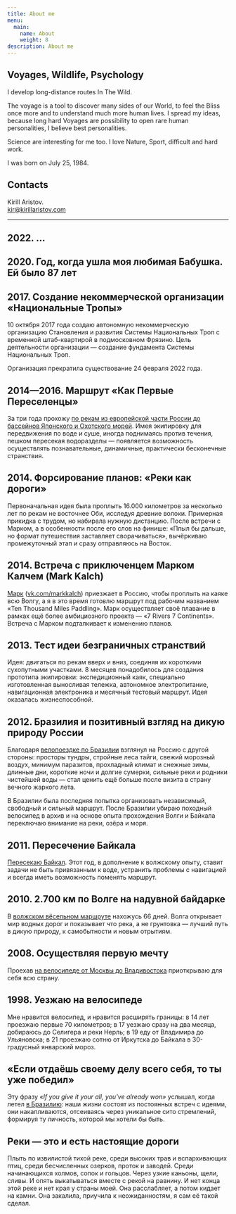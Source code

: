 ```yaml
---
title: About me
menu:
  main:
    name: About
    weight: 8
description: About me
---
```


## Voyages, Wildlife, Psychology
I develop long-distance routes In The Wild.

The voyage is a tool to discover many sides of our World, to feel the Bliss once more and to understand much more human lives. I spread my ideas, because long hard Voyages are possibility to open rare human personalities, I believe best personalities.

Science are interesting for me too. I love Nature, Sport, difficult and hard work.

I was born on July 25, 1984.



## Contacts
Kirill Aristov.<br>
[kir@kirillaristov.com](mailto:kir@kirillaristov.com)

---

## 2022. ...

## 2020. Год, когда ушла моя любимая Бабушка. Ей было 87 лет

## 2017. Создание некоммерческой организации «Национальные Тропы»
10 октября 2017 года создаю автономную некоммерческую организацию Становления и развития Системы Национальных Троп с временной штаб-квартирой в подмосковном Фрязино. Цель деятельности организации — создание фундамента Системы Национальных Троп.

Организация прекратила существование 24 февраля 2022 года.


## 2014—2016. Маршрут «Как Первые Переселенцы»
За три года прохожу [по рекам из европейской части России до бассейнов Японского и Охотского морей](/en/my-routes/as-the-first-settlers/). Имея экипировку для передвижения по воде и суше, иногда поднимаясь против течения, пешком пересекая водоразделы — появляется возможность осуществлять познавательные, динамичные, практически бесконечные странствия.



## 2014. Форсирование планов: «Реки как дороги»
Первоначальная идея была проплыть 16.000 километров за несколько лет по рекам не восточнее Оби, исследуя древние волоки. Примерная прикидка с трудом, но набирала нужную дистанцию. После встречи с Марком, а в особенности после его слов на финише: «Плыл бы дальше, но формат путешествия заставляет сворачиваться», вычёркиваю промежуточный этап и сразу отправляюсь на Восток.



## 2014. Встреча с приключенцем Марком Калчем (Mark Kalch)
[Марк](http://markkalch.com) ([vk.com/markkalch](https://vk.com/markkalch)) приезжает в Россию, чтобы проплыть на каяке всю Волгу, а я в это время готовлю маршрут под рабочим названием «Ten Thousand Miles Paddling». Марк осуществляет своё плавание в рамках ещё более амбициозного проекта — «7&nbsp;Rivers 7&nbsp;Continents». Встреча с Марком подталкивает к изменению планов.



## 2013. Тест идеи безграничных странствий
Идея: двигаться по рекам вверх и вниз, соединяя их короткими сухопутными участками. 8 месяцев понадобилось для создания прототипа экипировки: экспедиционный каяк, специально изготовленная выносливая тележка, автономное электропитание, навигационная электроника и месячный тестовый маршрут. Идея оказалась жизнеспособной.



## 2012. Бразилия и позитивный взгляд на дикую природу России
Благодаря [велопоездке по Бразилии](/en/my-routes/brazil-by-bicycle-2012/) взглянул на Россию с другой стороны: просторы тундры, стройные леса тайги, свежий морозный воздух, минимум паразитов, прохладный климат и снежные зимы, длинные дни, короткие ночи и долгие сумерки, сильные реки и родники чистейшей воды — стал ценить ещё больше после визита в страну вечного жаркого лета.

В Бразилии была последняя попытка организовать независимый, свободный и сильный маршрут. После Бразилии убираю походный велосипед в архив и на основе опыта прохождения Волги и Байкала переключаю внимание на реки, озёра и моря.



## 2011. Пересечение Байкала
[Пересекаю Байкал](/en/my-routes/across-baikal-2011/). Этот год, в дополнение к волжскому опыту, ставит задачи не быть привязанным к воде, устранить проблемы с навигацией и всегда иметь возможность поменять маршрут.



## 2010. 2.700 км по Волге на надувной байдарке
В [волжском вёсельном маршруте](/en/my-routes/paddling-2700km-along-the-volga-2010/) нахожусь 66 дней. Волга открывает мир водных дорог и показывает что река, а не грунтовка — лучший путь в дикую природу, к самобытности и новым отрытиям.



## 2008. Осуществляя первую мечту
Проехав [на велосипеде от Москвы до Владивостока](/en/my-routes/transrussia-10300km-by-bicycle-2008/) приоткрываю для себя всю страну.



## 1998. Уезжаю на велосипеде
Мне нравится велосипед, и нравится расширять границы: в 14 лет проезжаю первые 70 километров; в 17 уезжаю сразу на два месяца, добираюсь до Селигера и реки Нерль; в 19 еду от Владимира до Ульяновска; в 21 проезжаю сотню от Иркутска до Байкала в 30-градусный январский мороз.



## «Если отдаёшь своему делу всего себя, то ты уже победил»
Эту фразу *«If you give it your all, you've already won»* услышал, когда летел [в Бразилию](/en/my-routes/brazil-by-bicycle-2012/): наши жизни состоят из постоянных встреч с идеями, они накапливаются, отсеиваясь через уникальное сито стремлений, формируя ту личность, которой мы хотели бы быть.



## Реки — это и есть настоящие дороги
Плыть по извилистой тихой реке, среди высоких трав и вспархивающих птиц, среди бесчисленных озерков, проток и заводей. Среди начинающихся холмов, сопок и гольцов. Через узкие каньоны, щели, сливы. И опять выкатываться вместе с рекой на равнину. И нет конца этой реке и нет края у страны моей. Она расслабляет, а потом кидает на камни. Она закалила, приучила к неожиданностям, я сам её такой сделал.
